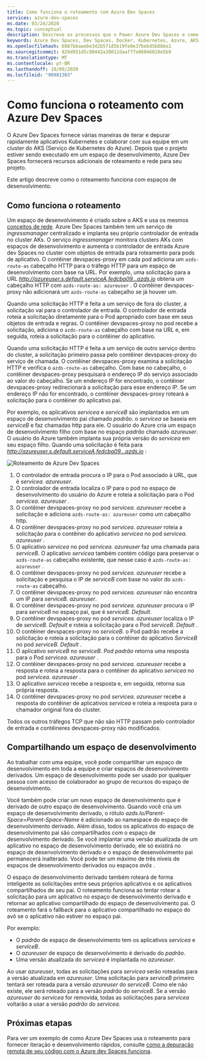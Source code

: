 ```yaml
---
title: Como funciona o roteamento com Azure Dev Spaces
services: azure-dev-spaces
ms.date: 03/24/2020
ms.topic: conceptual
description: Descreve os processos que o Power Azure Dev Spaces e como funciona o roteamento
keywords: Azure Dev Spaces, Dev Spaces, Docker, Kubernetes, Azure, AKS, Serviço de Kubernetes do Azure, contêineres
ms.openlocfilehash: 6987bbaaebe342b571d5b19fe0e37bebd5b8b6e1
ms.sourcegitcommit: 829d951d5c90442a38012daaf77e86046018e5b9
ms.translationtype: MT
ms.contentlocale: pt-BR
ms.lasthandoff: 10/09/2020
ms.locfileid: "90981303"
---
```

# <a name="how-routing-works-with-azure-dev-spaces"></a>Como funciona o roteamento com Azure Dev Spaces

O Azure Dev Spaces fornece várias maneiras de iterar e depurar rapidamente aplicativos Kubernetes e colaborar com sua equipe em um cluster do AKS (Serviço de Kubernetes do Azure). Depois que o projeto estiver sendo executado em um espaço de desenvolvimento, Azure Dev Spaces fornecerá recursos adicionais de roteamento e rede para seu projeto.

Este artigo descreve como o roteamento funciona com espaços de desenvolvimento.

## <a name="how-routing-works"></a>Como funciona o roteamento

Um espaço de desenvolvimento é criado sobre o AKS e usa os mesmos [conceitos de rede](../aks/concepts-network.md). Azure Dev Spaces também tem um serviço de *ingressmanager* centralizado e implanta seu próprio controlador de entrada no cluster AKs. O serviço *ingressmanager* monitora clusters AKs com espaços de desenvolvimento e aumenta o controlador de entrada Azure dev Spaces no cluster com objetos de entrada para roteamento para pods de aplicativo. O contêiner devspaces-proxy em cada pod adiciona um `azds-route-as` cabeçalho HTTP para o tráfego HTTP para um espaço de desenvolvimento com base na URL. Por exemplo, uma solicitação para a URL *http://azureuser.s.default.serviceA.fedcba09...azds.io* obteria um cabeçalho HTTP com `azds-route-as: azureuser` . O contêiner devspaces-proxy não adicionará um `azds-route-as` cabeçalho se já houver um.

Quando uma solicitação HTTP é feita a um serviço de fora do cluster, a solicitação vai para o controlador de entrada. O controlador de entrada roteia a solicitação diretamente para o Pod apropriado com base em seus objetos de entrada e regras. O contêiner devspaces-proxy no pod recebe a solicitação, adiciona o `azds-route-as` cabeçalho com base na URL e, em seguida, roteia a solicitação para o contêiner do aplicativo.

Quando uma solicitação HTTP é feita a um serviço de outro serviço dentro do cluster, a solicitação primeiro passa pelo contêiner devspaces-proxy do serviço de chamada. O contêiner devspaces-proxy examina a solicitação HTTP e verifica o `azds-route-as` cabeçalho. Com base no cabeçalho, o contêiner devspaces-proxy pesquisará o endereço IP do serviço associado ao valor do cabeçalho. Se um endereço IP for encontrado, o contêiner devspaces-proxy redirecionará a solicitação para esse endereço IP. Se um endereço IP não for encontrado, o contêiner devspaces-proxy roteará a solicitação para o contêiner do aplicativo pai.

Por exemplo, os aplicativos *servicea* e *serviceB* são implantados em um espaço de desenvolvimento pai chamado *padrão*. o *servicea* se baseia em *serviceB* e faz chamadas http para ele. O usuário do Azure cria um espaço de desenvolvimento filho com base no espaço *padrão* chamado *azureuser*. O usuário do Azure também implanta sua própria versão do *servicea* em seu espaço filho. Quando uma solicitação é feita para *http://azureuser.s.default.serviceA.fedcba09...azds.io* :

![Roteamento de Azure Dev Spaces](media/how-dev-spaces-works/routing.svg)

1. O controlador de entrada procura o IP para o Pod associado à URL, que é *servicea. azureuser*.
1. O controlador de entrada localiza o IP para o pod no espaço de desenvolvimento do usuário do Azure e roteia a solicitação para o Pod *servicea. azureuser* .
1. O contêiner devspaces-proxy no pod *servicea. azureuser* recebe a solicitação e adiciona `azds-route-as: azureuser` como um cabeçalho http.
1. O contêiner devspaces-proxy no pod *servicea. azureuser* roteia a solicitação para o contêiner do aplicativo *servicea* no pod *servicea. azureuser* .
1. O aplicativo *servicea* no pod *servicea. azureuser* faz uma chamada para *serviceB*. O aplicativo *servicea* também contém código para preservar o `azds-route-as` cabeçalho existente, que nesse caso é `azds-route-as: azureuser` .
1. O contêiner devspaces-proxy no pod *servicea. azureuser* recebe a solicitação e pesquisa o IP de *serviceB* com base no valor do `azds-route-as` cabeçalho.
1. O contêiner devspaces-proxy no pod *servicea. azureuser* não encontra um IP para *serviceB. azureuser*.
1. O contêiner devspaces-proxy no pod *servicea. azureuser* procura o IP para *serviceB* no espaço pai, que é *serviceB. Default*.
1. O contêiner devspaces-proxy no pod *servicea. azureuser* localiza o IP de *serviceB. Default* e roteia a solicitação para o Pod *serviceB. Default* .
1. O contêiner devspaces-proxy no *serviceB.* o Pod padrão recebe a solicitação e roteia a solicitação para o contêiner do aplicativo *ServiceB* no pod *serviceB. Default* .
1. O aplicativo *serviceB* no *serviceB. Pod padrão* retorna uma resposta para o Pod *servicea. azureuser* .
1. O contêiner devspaces-proxy no pod *servicea. azureuser* recebe a resposta e roteia a resposta para o contêiner do aplicativo *servicea* no pod *servicea. azureuser* .
1. O aplicativo *servicea* recebe a resposta e, em seguida, retorna sua própria resposta.
1. O contêiner devspaces-proxy no pod *servicea. azureuser* recebe a resposta do contêiner de aplicativos *servicea* e roteia a resposta para o chamador original fora do cluster.

Todos os outros tráfegos TCP que não são HTTP passam pelo controlador de entrada e contêineres devspaces-proxy não modificados.

## <a name="sharing-a-dev-space"></a>Compartilhando um espaço de desenvolvimento

Ao trabalhar com uma equipe, você pode compartilhar um espaço de desenvolvimento em toda a equipe e criar espaços de desenvolvimento derivados. Um espaço de desenvolvimento pode ser usado por qualquer pessoa com acesso de colaborador ao grupo de recursos do espaço de desenvolvimento.

Você também pode criar um novo espaço de desenvolvimento que é derivado de outro espaço de desenvolvimento. Quando você cria um espaço de desenvolvimento derivado, o rótulo *azds.Io/Parent-Space=Parent-Space-Name* é adicionado ao namespace do espaço de desenvolvimento derivado. Além disso, todos os aplicativos do espaço de desenvolvimento pai são compartilhados com o espaço de desenvolvimento derivado. Se você implantar uma versão atualizada de um aplicativo no espaço de desenvolvimento derivado, ele só existirá no espaço de desenvolvimento derivado e o espaço de desenvolvimento pai permanecerá inalterado. Você pode ter um máximo de três níveis de espaços de desenvolvimento derivados ou espaços *avôs* .

O espaço de desenvolvimento derivado também roteará de forma inteligente as solicitações entre seus próprios aplicativos e os aplicativos compartilhados de seu pai. O roteamento funciona ao tentar rotear a solicitação para um aplicativo no espaço de desenvolvimento derivado e retornar ao aplicativo compartilhado do espaço de desenvolvimento pai. O roteamento fará o fallback para o aplicativo compartilhado no espaço do avô se o aplicativo não estiver no espaço pai.

Por exemplo:
* O *padrão* de espaço de desenvolvimento tem os aplicativos *servicea* e *serviceB*.
* O *azureuser* de espaço de desenvolvimento é derivado do *padrão*.
* Uma versão atualizada do *servicea* é implantada no *azureuser*.

Ao usar *azureuser*, todas as solicitações para *servicea* serão roteadas para a versão atualizada em *azureuser*. Uma solicitação para *serviceB* primeiro tentará ser roteada para a versão *azureuser* do *serviceB*. Como ele não existe, ele será roteado para a versão *padrão* do *serviceB*. Se a versão *azureuser* do *servicea* for removida, todas as solicitações para *servicea* voltarão a usar a versão *padrão* do *servicea*.

## <a name="next-steps"></a>Próximas etapas

Para ver um exemplo de como Azure Dev Spaces usa o roteamento para fornecer iteração e desenvolvimento rápidos, consulte [como a depuração remota de seu código com o Azure dev Spaces funciona][how-it-works-remote-debugging].


[how-it-works-remote-debugging]: how-dev-spaces-works-remote-debugging.md